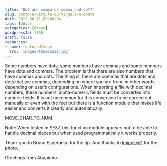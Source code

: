 ```yaml
---
title: 'Dot and comma or comma and dot?'
slug: ponto-e-virgula-ou-virgula-e-ponto
date: 2012-06-11 09:00:34
tags: [ddic]
categories: [dicas]
wordpressId: 1756
draft: false
resources:
- name: featuredImage
  src: 'images/thumbnail.jpg'
---
```

Some numbers have dots, some numbers have commas and some numbers have dots and commas. The problem is that there are also numbers that have commas and dots. The thing is, there are commas that are dots and dots that are commas, depending on where you are from, in other words, depending on user’s configurations. When importing a file with decimal numbers, these numbers’ alpha-numeric fields must be converted into numeric fields. It is not uncommon for this conversion to be carried out manually or even with the feet but there is a function module that makes life easier and converts it clearly and automatically:

MOVE_CHAR_TO_NUM.

Note: When tested in SE37, this function module appears not to be able to handle decimal places but when used programmatically it works properly.

Thank you to Bruno Esperança for the tip.
And thanks to [ImipolexG][1] for the photo.

Greetings from Abapinho.

   [1]: http://www.flickr.com/photos/imipolexg/3228161164/

